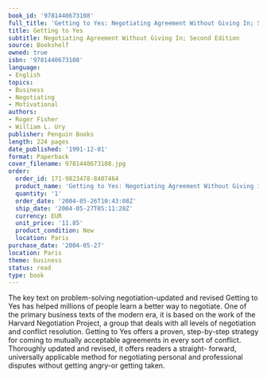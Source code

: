 ```yaml
---
book_id: '9781440673108'
full_title: 'Getting to Yes: Negotiating Agreement Without Giving In; Second Edition'
title: Getting to Yes
subtitle: Negotiating Agreement Without Giving In; Second Edition
source: Bookshelf
owned: true
isbn: '9781440673108'
language:
- English
topics:
- Business
- Negotiating
- Motivational
authors:
- Roger Fisher
- William L. Ury
publisher: Penguin Books
length: 224 pages
date_published: '1991-12-01'
format: Paperback
cover_filename: 9781440673108.jpg
order:
  order_id: 171-9823478-8407464
  product_name: 'Getting to Yes: Negotiating Agreement Without Giving in'
  quantity: '1'
  order_date: '2004-05-26T10:43:08Z'
  ship_date: '2004-05-27T05:11:28Z'
  currency: EUR
  unit_price: '11.85'
  product_condition: New
  location: Paris
purchase_date: '2004-05-27'
location: Paris
theme: business
status: read
type: book
---
```

The key text on problem-solving negotiation-updated and revised
Getting to Yes has helped millions of people learn a better way to negotiate. One of the primary business texts of the modern era, it is based on the work of the Harvard Negotiation Project, a group that deals with all levels of negotiation and conflict resolution.
Getting to Yes offers a proven, step-by-step strategy for coming to mutually acceptable agreements in every sort of conflict. Thoroughly updated and revised, it offers readers a straight- forward, universally applicable method for negotiating personal and professional disputes without getting angry-or getting taken.
